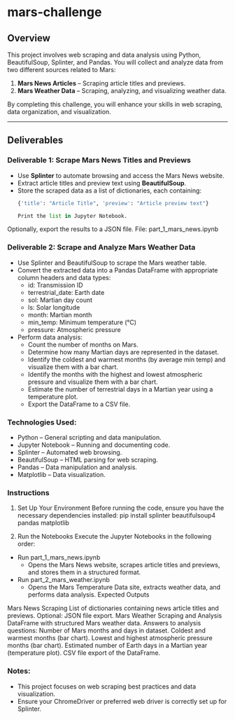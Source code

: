 # mars-challenge

## Overview

This project involves web scraping and data analysis using Python, BeautifulSoup, Splinter, and Pandas. You will collect and analyze data from two different sources related to Mars:

1. **Mars News Articles** – Scraping article titles and previews.
2. **Mars Weather Data** – Scraping, analyzing, and visualizing weather data.

By completing this challenge, you will enhance your skills in web scraping, data organization, and visualization.

---

## Deliverables

### **Deliverable 1: Scrape Mars News Titles and Previews**
- Use **Splinter** to automate browsing and access the Mars News website.
- Extract article titles and preview text using **BeautifulSoup**.
- Store the scraped data as a list of dictionaries, each containing:
  ```python
  {'title': "Article Title", 'preview': "Article preview text"}

  Print the list in Jupyter Notebook.
Optionally, export the results to a JSON file.
File: part_1_mars_news.ipynb

### **Deliverable 2: Scrape and Analyze Mars Weather Data**
- Use Splinter and BeautifulSoup to scrape the Mars weather table.
- Convert the extracted data into a Pandas DataFrame with appropriate column headers and data types:
  - id: Transmission ID
  - terrestrial_date: Earth date
  - sol: Martian day count
  - ls: Solar longitude
  - month: Martian month
  - min_temp: Minimum temperature (°C)
  - pressure: Atmospheric pressure
- Perform data analysis:
  - Count the number of months on Mars.
  - Determine how many Martian days are represented in the dataset.
  - Identify the coldest and warmest months (by average min temp) and visualize them with a bar chart.
  - Identify the months with the highest and lowest atmospheric pressure and visualize them with a bar chart.
  - Estimate the number of terrestrial days in a Martian year using a temperature plot.
  - Export the DataFrame to a CSV file.

### **Technologies Used:**
- Python – General scripting and data manipulation.
- Jupyter Notebook – Running and documenting code.
- Splinter – Automated web browsing.
- BeautifulSoup – HTML parsing for web scraping.
- Pandas – Data manipulation and analysis.
- Matplotlib – Data visualization.

### **Instructions**

1. Set Up Your Environment
Before running the code, ensure you have the necessary dependencies installed:
pip install splinter beautifulsoup4 pandas matplotlib

2. Run the Notebooks
Execute the Jupyter Notebooks in the following order:
  - Run part_1_mars_news.ipynb
    - Opens the Mars News website, scrapes article titles and previews, and stores them in a structured format.
  - Run part_2_mars_weather.ipynb
    - Opens the Mars Temperature Data site, extracts weather data, and performs data analysis.
Expected Outputs

Mars News Scraping
List of dictionaries containing news article titles and previews.
Optional: JSON file export.
Mars Weather Scraping and Analysis
DataFrame with structured Mars weather data.
Answers to analysis questions:
Number of Mars months and days in dataset.
Coldest and warmest months (bar chart).
Lowest and highest atmospheric pressure months (bar chart).
Estimated number of Earth days in a Martian year (temperature plot).
CSV file export of the DataFrame.

### **Notes:**
- This project focuses on web scraping best practices and data visualization.
- Ensure your ChromeDriver or preferred web driver is correctly set up for Splinter.
